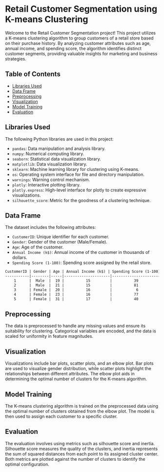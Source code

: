 # Retail Customer Segmentation using K-means Clustering

Welcome to the Retail Customer Segmentation project! This project utilizes a K-means clustering algorithm to group customers of a retail store based on their purchase history. By analyzing customer attributes such as age, annual income, and spending score, the algorithm identifies distinct customer segments, providing valuable insights for marketing and business strategies.

## Table of Contents

- [Libraries Used](#libraries-used)
- [Data Frame](#data-frame)
- [Preprocessing](#preprocessing)
- [Visualization](#visualization)
- [Model Training](#model-training)
- [Evaluation](#evaluation)

## Libraries Used

The following Python libraries are used in this project:

- `pandas`: Data manipulation and analysis library.
- `numpy`: Numerical computing library.
- `seaborn`: Statistical data visualization library.
- `matplotlib`: Data visualization library.
- `sklearn`: Machine learning library for clustering using K-means.
- `os`: Operating system interface for file and directory manipulation.
- `warnings`: Warning control mechanism.
- `plotly`: Interactive plotting library.
- `plotly.express`: High-level interface for plotly to create expressive visualizations.
- `silhouette_score`: Metric for the goodness of a clustering technique.

## Data Frame

The dataset includes the following attributes:

- `CustomerID`: Unique identifier for each customer.
- `Gender`: Gender of the customer (Male/Female).
- `Age`: Age of the customer.
- `Annual Income (k$)`: Annual income of the customer in thousands of dollars.
- `Spending Score (1-100)`: Spending score assigned by the retail store.

```markdown
CustomerID | Gender | Age | Annual Income (k$) | Spending Score (1-100)
-----------|--------|-----|---------------------|-----------------------
    1      |  Male  |  19 |          15         |          39
    2      |  Male  |  21 |          15         |          81
    3      | Female |  20 |          16         |           6
    4      | Female |  23 |          16         |          77
    5      | Female |  31 |          17         |          40
```

## Preprocessing
The data is preprocessed to handle any missing values and ensure its suitability for clustering. Categorical variables are encoded, and the data is scaled for uniformity in feature magnitudes.

## Visualization
Visualizations include bar plots, scatter plots, and an elbow plot. Bar plots are used to visualize gender distribution, while scatter plots highlight the relationships between different attributes. The elbow plot aids in determining the optimal number of clusters for the K-means algorithm.

## Model Training
The K-means clustering algorithm is trained on the preprocessed data using the optimal number of clusters obtained from the elbow plot. The model is then used to assign each customer to a specific cluster.

## Evaluation
The evaluation involves using metrics such as silhouette score and inertia. Silhouette score measures the quality of the clusters, and inertia represents the sum of squared distances from each point to its assigned cluster center. Both metrics are plotted against the number of clusters to identify the optimal configuration.
